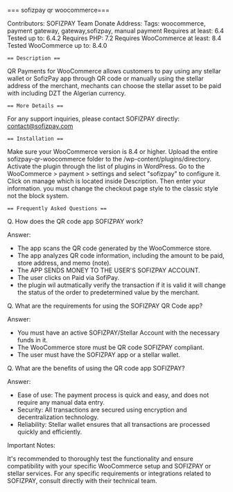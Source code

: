 
=== sofizpay qr woocommerce===

Contributors: SOFIZPAY Team
Donate Address: 
Tags: woocommerce, payment gateway, gateway,sofizpay, manual payment
Requires at least: 6.4
Tested up to: 6.4.2
Requires PHP: 7.2
Requires WooCommerce at least: 8.4
Tested WooCommerce up to: 8.4.0


	== Description ==

QR Payments for WooCommerce allows customers to pay using any stellar wallet or SofizPay app through QR code or manually using the stellar address of the merchant, mechants can choose the stellar asset to be paid with including DZT the Algerian currency.

	== More Details ==

For any support inquiries, please contact SOFIZPAY directly: contact@sofizpay.com 


	== Installation ==

Make sure your WooCommerce version is 8.4 or higher.
Upload the entire sofizpay-qr-woocommerce folder to the /wp-content/plugins/directory.
Activate the plugin through the list of plugins in WordPress.
Go to the WooCommerce > payment > settings and select "sofizpay" to configure it.
Click on manage which is located inside Description. Then enter your information.
you must change the checkout page style to the classic style not the block system.


	== Frequently Asked Questions ==

Q. How does the QR code app SOFIZPAY work?

Answer:

- The app scans the QR code generated by the WooCommerce store.
- The app analyzes QR code information, including the amount to be paid, store address, and memo (note).
- The APP SENDS MONEY TO THE USER'S SOFIZPAY ACCOUNT.
- The user clicks on Paid via SofiPay.
- the plugin wil autmatically verify the transaction if it is valid it will change the status of the order to predetermined value by the merchant.


Q. What are the requirements for using the SOFIZPAY QR Code app?

Answer:

- You must have an active SOFIZPAY/Stellar Account with the necessary funds in it. 
- The WooCommerce store must be QR code SOFIZPAY compliant.
- The user must have the SOFIZPAY app or a stellar wallet.


Q. What are the benefits of using the QR code app SOFIZPAY?

Answer:

- Ease of use: The payment process is quick and easy, and does not require any manual data entry.
- Security: All transactions are secured using encryption and decentralization technology.
- Reliability: Stellar wallet ensures that all transactions are processed quickly and efficiently.


Important Notes:

It's recommended to thoroughly test the functionality and ensure compatibility with your specific WooCommerce setup and SOFIZPAY or stellar services.
For any specific requirements or integrations related to SOFIZPAY, consult directly with their technical team.